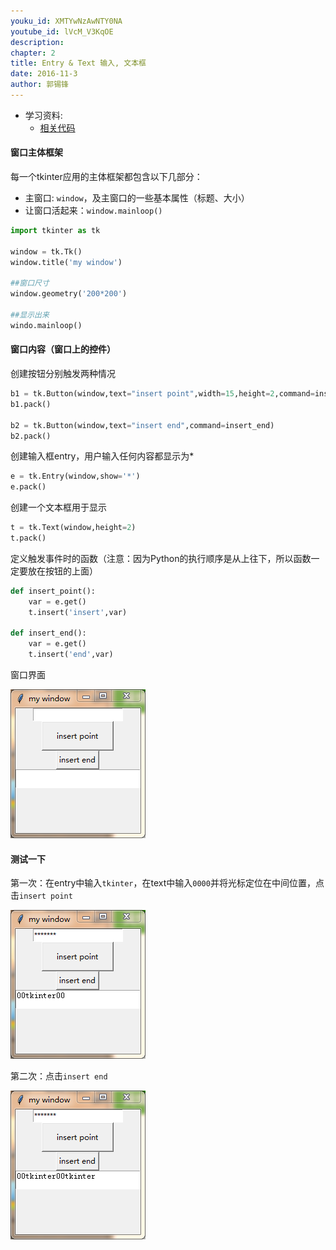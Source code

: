 ```yaml
---
youku_id: XMTYwNzAwNTY0NA
youtube_id: lVcM_V3KqOE
description: 
chapter: 2
title: Entry & Text 输入, 文本框
date: 2016-11-3
author: 郭锡锋
---
```


* 学习资料:
  * [相关代码](https://github.com/MorvanZhou/tutorials/blob/master/tkinterTUT/tk3_entry_text.py)


#### 窗口主体框架

每一个tkinter应用的主体框架都包含以下几部分：

- 主窗口: `window`，及主窗口的一些基本属性（标题、大小）
- 让窗口活起来：`window.mainloop()`

```python
import tkinter as tk

window = tk.Tk()
window.title('my window')

##窗口尺寸
window.geometry('200*200')

##显示出来
windo.mainloop()
```

#### 窗口内容（窗口上的控件）

创建按钮分别触发两种情况

```python
b1 = tk.Button(window,text="insert point",width=15,height=2,command=insert_point)
b1.pack()

b2 = tk.Button(window,text="insert end",command=insert_end)
b2.pack()
```

创建输入框entry，用户输入任何内容都显示为*

```python
e = tk.Entry(window,show='*')
e.pack()
```

创建一个文本框用于显示

```python
t = tk.Text(window,height=2)
t.pack()
```

定义触发事件时的函数（注意：因为Python的执行顺序是从上往下，所以函数一定要放在按钮的上面）

```python
def insert_point():
    var = e.get()
    t.insert('insert',var)

def insert_end():
    var = e.get()
    t.insert('end',var)
```

窗口界面

<img class="course-image" src="/static/results/tkinter/2-02-01.png">

#### 测试一下

第一次：在entry中输入`tkinter`，在text中输入`0000`并将光标定位在中间位置，点击`insert point`

<img class="course-image" src="/static/results/tkinter/2-02-02.png">

第二次：点击`insert end`

<img class="course-image" src="/static/results/tkinter/2-02-03.png">
